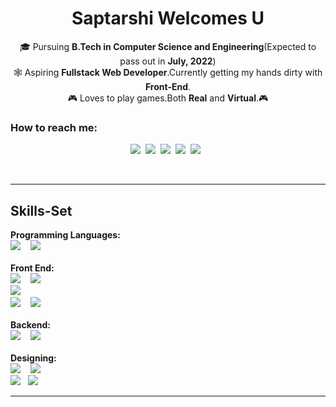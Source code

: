 
<h1 align="center">Saptarshi Welcomes U</h1>

<p align="center">
🎓 Pursuing <strong>B.Tech in Computer Science and Engineering</strong>(Expected to pass out in <strong>July, 2022</strong>)
<br>
🕸 Aspiring <strong>Fullstack Web Developer</strong>.Currently getting my hands dirty with <strong>Front-End</strong>.
<br>
    🎮 Loves to play games.Both <strong>Real</strong> and <strong>Virtual</strong>.🎮
</p>

<h3>How to reach me:</h3>

<p align="center">
    <a href="https://www.facebook.com/profile.php?id=100009336710245><img src="https://img.shields.io/badge/facebook-%231877F2.svg?&style=for-the-badge&logo=facebook&logoColor=white"/></a>&nbsp;
    <a href="https://www.instagram.com/devils_arena_/?hl=en"><img src="https://img.shields.io/badge/instagram-%23E4405F.svg?&style=for-the-badge&logo=instagram&logoColor=white" /></a>&nbsp;
    <a href="https://twitter.com/DhibarSaptarshi"><img src="https://img.shields.io/badge/twitter-%231DA1F2.svg?&style=for-the-badge&logo=twitter&logoColor=white" /></a>&nbsp;
    <a href="https://www.linkedin.com/in/saptarshi-dhibar-2236a716b/"><img src="https://img.shields.io/badge/discord-%237289DA.svg?&style=for-the-badge&logo=discord&logoColor=white" /></a>&nbsp;
    <a href="https://discord.com/channels/@me"><img src="https://img.shields.io/badge/linkedin-%230077B5.svg?&style=for-the-badge&logo=linkedin&logoColor=white" /></a>&nbsp;
    <a href="mailto:saptarshinaruto@gmail.com"><img src="https://img.shields.io/badge/gmail-%23D14836.svg?&style=for-the-badge&logo=gmail&logoColor=white" /></a>&nbsp;&nbsp;&nbsp;&nbsp;
 </p>
<br>    
<hr>

<h2>Skills-Set</h2>
<p>
<div>
        <strong>Programming Languages:</strong><br>
        <img src="https://img.shields.io/badge/c%20-%230077B5.svg?&style=for-the-badge&logo=c&logoColor=white" />&nbsp;&nbsp;&nbsp;
        <img src="https://img.shields.io/badge/python%20-%2314354C.svg?&style=for-the-badge&logo=python&logoColor=white" />&nbsp;
        <br>
    </div>&nbsp;&nbsp;&nbsp;
    <div>
    <strong>Front End:</strong><br>
   <img src="https://img.shields.io/badge/javascript%20-%23323330.svg?&style=for-the-badge&logo=javascript&logoColor=%23F7DF1E" />&nbsp;&nbsp;&nbsp;
   <img src="https://img.shields.io/badge/css3%20-%231572B6.svg?&style=for-the-badge&logo=css3&logoColor=white" />&nbsp;<br>
    <img src="https://img.shields.io/badge/html5-%23239120.svg?&style=flat-square&logo=html5&logoColor=white" />&nbsp;<br>
    <img src="https://img.shields.io/badge/bootstrap%20-%23563D7C.svg?&style=for-the-badge&logo=bootstrap&logoColor=white" />&nbsp;&nbsp;&nbsp;
    <img src="https://img.shields.io/badge/jquery%20-%230769AD.svg?&style=for-the-badge&logo=jquery&logoColor=white" />&nbsp;
</div>&nbsp;&nbsp;&nbsp;
    <div>   
        <strong>Backend:</strong><br>
    <img src="https://img.shields.io/badge/express.js%20-%23404d59.svg?&style=for-the-badge" />&nbsp;&nbsp;&nbsp;
    <img src="https://img.shields.io/badge/node.js%20-%2343853D.svg?&style=for-the-badge&logo=node.js&logoColor=white" />&nbsp;
 </div>&nbsp;&nbsp;&nbsp;
    <div>
    <strong>Designing:</strong><br>
   <img src="https://img.shields.io/badge/photoshop%20-%233498DB.svg?&style=for-the-badge&logo=photoshop&logoColor=black" />&nbsp;&nbsp;&nbsp;
   <img src="https://img.shields.io/badge/Adobe Xd%20-%23E4405F.svg?&style=for-the-badge&logo=adobexd&logoColor=white" />&nbsp;<br>
   <img src="https://img.shields.io/badge/-Git-black?style=flat-square&logo=git&link=https://github.com/imickovski">&nbsp;&nbsp;
   <img src="https://img.shields.io/badge/-GitHub-181717?style=flat-square&logo=github&link=https://github.com/imickovski">
</div>
</p>
    
<hr>



